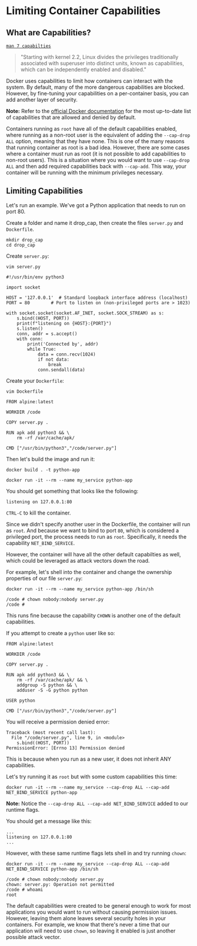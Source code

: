# Limiting Container Capabilities

## What are Capabilities?

[`man 7 capabilties`](http://man7.org/linux/man-pages/man7/capabilities.7.html)
> "Starting with kernel 2.2, Linux divides the privileges traditionally associated with superuser into distinct units, known as capabilities, which can be independently enabled and disabled."

Docker uses capabilities to limit how containers can interact with the system. By default, many of the more dangerous capabilities are blocked. However, by fine-tuning your capabilities on a per-container basis, you can add another layer of security. 

**Note:** Refer to the [official Docker documentation](https://docs.docker.com/engine/reference/run/#runtime-privilege-and-linux-capabilities) for the most up-to-date list of capabilities that are allowed and denied by default.

Containers running as `root` have all of the default capabilities enabled, where running as a non-root user is the equivalent of adding the `--cap-drop ALL` option, meaning that they have none. This is one of the many reasons that running container as root is a bad idea. However, there are some cases where a container must run as root (it is not possible to add capabilities to non-root users). This is a situation where you would want to use `--cap-drop ALL` and then add required capabilities back with `--cap-add`. This way, your container will be running with the minimum privileges necessary. 

## Limiting Capabilities

Let's run an example. We've got a Python application that needs to run on port 80. 

Create a folder and name it drop_cap, then create the files `server.py` and `Dockerfile`.

```
mkdir drop_cap
cd drop_cap
```

Create `server.py`:
```
vim server.py
```
```
#!/usr/bin/env python3

import socket

HOST = '127.0.0.1'  # Standard loopback interface address (localhost)
PORT = 80        # Port to listen on (non-privileged ports are > 1023)

with socket.socket(socket.AF_INET, socket.SOCK_STREAM) as s:
    s.bind((HOST, PORT))
    print(f"listening on {HOST}:{PORT}")
    s.listen()
    conn, addr = s.accept()
    with conn:
        print('Connected by', addr)
        while True:
            data = conn.recv(1024)
            if not data:
                break
            conn.sendall(data)
```

Create your `Dockerfile`:
```
vim Dockerfile
```
```
FROM alpine:latest

WORKDIR /code

COPY server.py .

RUN apk add python3 && \
    rm -rf /var/cache/apk/

CMD ["/usr/bin/python3","/code/server.py"]
```

Then let's build the image and run it:

```
docker build . -t python-app

docker run -it --rm --name my_service python-app
```

You should get something that looks like the following:

```
listening on 127.0.0.1:80
```

`CTRL-C` to kill the container. 

Since we didn't specify another user in the Dockerfile, the container will run as `root`. And because we want to bind to port `80`, which is considered a privileged port, the process needs to run as `root`. Specifically, it needs the capability `NET_BIND_SERVICE`. 

However, the container will have all the other default capabilties as well, which could be leveraged as attack vectors down the road. 

For example, let's shell into the container and change the ownership properties of our file `server.py`:

```
docker run -it --rm --name my_service python-app /bin/sh
```
```
/code # chown nobody:nobody server.py
/code #
```

This runs fine because the capability `CHOWN` is another one of the default capabilities. 

If you attempt to create a `python` user like so:

```
FROM alpine:latest

WORKDIR /code

COPY server.py .

RUN apk add python3 && \
    rm -rf /var/cache/apk/ && \
    addgroup -S python && \
    adduser -S -G python python

USER python

CMD ["/usr/bin/python3","/code/server.py"]
```

You will receive a permission denied error:

```
Traceback (most recent call last):
  File "/code/server.py", line 9, in <module>
    s.bind((HOST, PORT))
PermissionError: [Errno 13] Permission denied
```

This is because when you run as a new user, it does not inherit ANY capabilities. 

Let's try running it as `root` but with some custom capabilities this time:

```
docker run -it --rm --name my_service --cap-drop ALL --cap-add NET_BIND_SERVICE python-app
```

**Note:** Notice the `--cap-drop ALL --cap-add NET_BIND_SERVICE` added to our runtime flags. 

You should get a message like this:

```
...
listening on 127.0.0.1:80
...
```

However, with these same runtime flags lets shell in and try running `chown`:

```
docker run -it --rm --name my_service --cap-drop ALL --cap-add NET_BIND_SERVICE python-app /bin/sh
```

```
/code # chown nobody:nobody server.py
chown: server.py: Operation not permitted
/code # whoami
root
```

The default capabilities were created to be general enough to work for most applications you would want to run without causing permission issues. However, leaving them alone leaves several security holes in your containers. For example, we know that there's never a time that our application will need to use `chown`, so leaving it enabled is just another possible attack vector. 